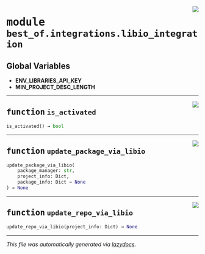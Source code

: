 <!-- markdownlint-disable -->

<a href="https://github.com/best-of-lists/best-of-generator/blob/main/src/best_of/integrations/libio_integration.py#L0"><img align="right" style="float:right;" src="https://img.shields.io/badge/-source-cccccc?style=flat-square"></a>

# <kbd>module</kbd> `best_of.integrations.libio_integration`




**Global Variables**
---------------
- **ENV_LIBRARIES_API_KEY**
- **MIN_PROJECT_DESC_LENGTH**

---

<a href="https://github.com/best-of-lists/best-of-generator/blob/main/src/best_of/integrations/libio_integration.py#L13"><img align="right" style="float:right;" src="https://img.shields.io/badge/-source-cccccc?style=flat-square"></a>

## <kbd>function</kbd> `is_activated`

```python
is_activated() → bool
```






---

<a href="https://github.com/best-of-lists/best-of-generator/blob/main/src/best_of/integrations/libio_integration.py#L17"><img align="right" style="float:right;" src="https://img.shields.io/badge/-source-cccccc?style=flat-square"></a>

## <kbd>function</kbd> `update_package_via_libio`

```python
update_package_via_libio(
    package_manager: str,
    project_info: Dict,
    package_info: Dict = None
) → None
```






---

<a href="https://github.com/best-of-lists/best-of-generator/blob/main/src/best_of/integrations/libio_integration.py#L214"><img align="right" style="float:right;" src="https://img.shields.io/badge/-source-cccccc?style=flat-square"></a>

## <kbd>function</kbd> `update_repo_via_libio`

```python
update_repo_via_libio(project_info: Dict) → None
```








---

_This file was automatically generated via [lazydocs](https://github.com/ml-tooling/lazydocs)._
